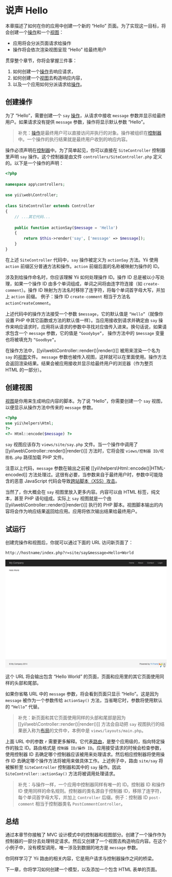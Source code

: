 说声 Hello
============

本章描述了如何在你的应用中创建一个新的 “Hello” 页面。为了实现这一目标，将会创建一个[操作](structure-controllers.md#creating-actions)和一个[视图](structure-views.md)：

* 应用将会分派页面请求给操作
* 操作将会依次渲染视图呈现 “Hello” 给最终用户

贯穿整个章节，你将会掌握三件事：

1. 如何创建一个[操作](structure-controllers.md)去响应请求，
2. 如何创建一个[视图](structure-views.md)去构造响应内容，
3. 以及一个应用如何分派请求给[操作](structure-controllers.md#creating-actions)。


创建操作 <span id="creating-action"></span>
------------------

为了 “Hello”，需要创建一个 `say` [操作](structure-controllers.md#creating-actions)，从请求中接收 `message` 参数并显示给最终用户。如果请求没有提供 `message` 参数，操作将显示默认参数 “Hello”。

> 补充：[操作](structure-controllers.md#creating-actions)是最终用户可以直接访问并执行的对象。操作被组织在[控制器](structure-controllers.md)中。一个操作的执行结果就是最终用户收到的响应内容。

操作必须声明在[控制器](structure-controllers.md)中。为了简单起见，你可以直接在 `SiteController` 控制器里声明 `say` 操作。这个控制器是由文件 `controllers/SiteController.php` 定义的。以下是一个操作的声明：

```php
<?php

namespace app\controllers;

use yii\web\Controller;

class SiteController extends Controller
{
    // ...其它代码...

    public function actionSay($message = 'Hello')
    {
        return $this->render('say', ['message' => $message]);
    }
}
```

在上述 `SiteController` 代码中，`say` 操作被定义为 `actionSay` 方法。Yii 使用 `action` 前缀区分普通方法和操作。`action` 前缀后面的名称被映射为操作的 ID。

涉及到给操作命名时，你应该理解 Yii 如何处理操作 ID。操作 ID 总是被以小写处理，如果一个操作 ID 由多个单词组成，单词之间将由连字符连接（如 `create-comment`）。操作 ID 映射为方法名时移除了连字符，将每个单词首字母大写，并加上 `action` 前缀。 例子：操作 ID `create-comment` 相当于方法名 `actionCreateComment`。

上述代码中的操作方法接受一个参数 `$message`，它的默认值是 `“Hello”`（就像你设置 PHP 中其它函数或方法的默认值一样）。当应用接收到请求并确定由 `say` 操作来响应请求时，应用将从请求的参数中寻找对应值传入进来。换句话说，如果请求包含一个 `message` 参数，它的值是 `“Goodybye”`， 操作方法中的 `$message` 变量也将被填充为 `“Goodbye”`。

在操作方法中，[[yii\web\Controller::render()|render()]] 被用来渲染一个名为 `say` 的[视图](structure-views.md)文件。 `message` 参数也被传入视图，这样就可以在里面使用。操作方法会返回渲染结果。结果会被应用接收并显示给最终用户的浏览器（作为整页 HTML 的一部分）。


创建视图 <span id="creating-view"></span>
---------------

[视图](structure-views.md)是你用来生成响应内容的脚本。为了说 “Hello”，你需要创建一个 `say` 视图，以便显示从操作方法中传来的 `message` 参数。

```php
<?php
use yii\helpers\Html;
?>
<?= Html::encode($message) ?>
```

`say` 视图应该存为 `views/site/say.php` 文件。当一个操作中调用了 [[yii\web\Controller::render()|render()]] 方法时，它将会按 `views/控制器 ID/视图名.php` 路径加载 PHP 文件。

注意以上代码，`message` 参数在输出之前被 [[yii\helpers\Html::encode()|HTML-encoded]] 方法处理过。这很有必要，当参数来自于最终用户时，参数中可能隐含的恶意 JavaScript 代码会导致[跨站脚本（XSS）攻击](http://en.wikipedia.org/wiki/Cross-site_scripting)。

当然了，你大概会在 `say` 视图里放入更多内容。内容可以由 HTML 标签，纯文本，甚至 PHP 语句组成。实际上 `say` 视图就是一个由 [[yii\web\Controller::render()|render()]] 执行的 PHP 脚本。视图脚本输出的内容将会作为响应结果返回给应用。应用将依次输出结果给最终用户。


试运行 <span id="trying-it-out"></span>
-------------

创建完操作和视图后，你就可以通过下面的 URL 访问新页面了：

```
http://hostname/index.php?r=site/say&message=Hello+World
```

![Hello World](images/start-hello-world.png)

这个 URL 将会输出包含 “Hello World” 的页面，页面和应用里的其它页面使用同样的头部和尾部。

如果你省略 URL 中的 `message` 参数，将会看到页面只显示 “Hello”。这是因为 `message` 被作为一个参数传给 `actionSay()` 方法，当省略它时，参数将使用默认的 `“Hello”` 代替。

> 补充：新页面和其它页面使用同样的头部和尾部是因为 [[yii\web\Controller::render()|render()]] 方法会自动把 `say` 视图执行的结果嵌入称为[布局](structure-views.md#layouts)的文件中，本例中是 `views/layouts/main.php`。

上面 URL 中的参数 `r` 需要更多解释。它代表[路由](runtime-routing.md)，是整个应用级的，指向特定操作的独立 ID。路由格式是 `控制器 ID/操作 ID`。应用接受请求的时候会检查参数，使用控制器 ID 去确定哪个控制器应该被用来处理请求。然后相应控制器将使用操作 ID 去确定哪个操作方法将被用来做具体工作。上述例子中，路由 `site/say` 将被解析至 `SiteController` 控制器和其中的 `say` 操作。因此 `SiteController::actionSay()` 方法将被调用处理请求。

> 补充：与操作一样，一个应用中控制器同样有唯一的 ID。控制器 ID 和操作 ID 使用同样的命名规则。控制器的类名源自于控制器 ID，移除了连字符，每个单词首字母大写，并加上 `Controller` 后缀。例子：控制器 ID `post-comment` 相当于控制器类名 `PostCommentController`。


总结 <span id="summary"></span>
-------

通过本章节你接触了 MVC 设计模式中的控制器和视图部分。创建了一个操作作为控制器的一部分去处理特定请求。然后又创建了一个视图去构造响应内容。在这个小例子中，没有模型调用，唯一涉及到数据的地方是 `message` 参数。

你同样学习了 Yii 路由的相关内容，它是用户请求与控制器操作之间的桥梁。

下一章，你将学习如何创建一个模型，以及添加一个包含 HTML 表单的页面。
